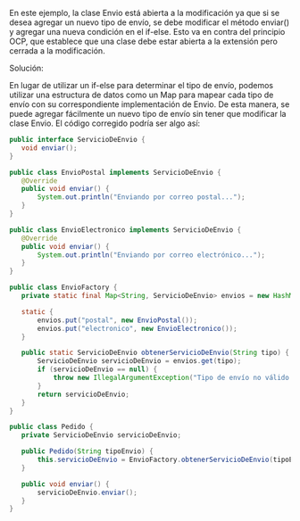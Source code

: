 En este ejemplo, la clase Envio está abierta a la modificación ya que si se desea agregar un nuevo tipo de envío, se debe modificar el método enviar() y agregar una nueva condición en el if-else. Esto va en contra del principio OCP, que establece que una clase debe estar abierta a la extensión pero cerrada a la modificación.

Solución:

En lugar de utilizar un if-else para determinar el tipo de envío, podemos utilizar una estructura de datos como un Map para mapear cada tipo de envío con su correspondiente implementación de Envio. De esta manera, se puede agregar fácilmente un nuevo tipo de envío sin tener que modificar la clase Envio. El código corregido podría ser algo así:

```java
public interface ServicioDeEnvio {
   void enviar();
}

public class EnvioPostal implements ServicioDeEnvio {
   @Override
   public void enviar() {
       System.out.println("Enviando por correo postal...");
   }
}

public class EnvioElectronico implements ServicioDeEnvio {
   @Override
   public void enviar() {
       System.out.println("Enviando por correo electrónico...");
   }
}

public class EnvioFactory {
   private static final Map<String, ServicioDeEnvio> envios = new HashMap<>();

   static {
       envios.put("postal", new EnvioPostal());
       envios.put("electronico", new EnvioElectronico());
   }

   public static ServicioDeEnvio obtenerServicioDeEnvio(String tipo) {
       ServicioDeEnvio servicioDeEnvio = envios.get(tipo);
       if (servicioDeEnvio == null) {
           throw new IllegalArgumentException("Tipo de envío no válido.");
       }
       return servicioDeEnvio;
   }
}

public class Pedido {
   private ServicioDeEnvio servicioDeEnvio;

   public Pedido(String tipoEnvio) {
       this.servicioDeEnvio = EnvioFactory.obtenerServicioDeEnvio(tipoEnvio);
   }

   public void enviar() {
       servicioDeEnvio.enviar();
   }
}

```
